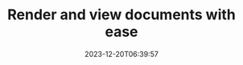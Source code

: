 ---
############################# Static ############################
layout: "family"
date: 2023-12-20T06:39:57
draft: false

product: "Viewer"
product_tag: "viewer"

############################# Head ############################
head_title: "Render and View Documents API | On Premise API and online service"
head_description: "Render & view Word, PDF, Excel, Powerpoint or Image files easily and free"

############################# Header ############################
title: "Render and view documents with ease"
description: |
  Powerful Viewer API to Render different files to PDF, HTML, and Image.

  Load documents from various sources, including files, streams, URLs, FTP servers, Amazon S3, Azure Blob Storage, and more.

  Generate responsive HTML pages, protect the output PDF files and reorder their pages, rotate pages, render notes and comments if needed.
  

############################# Platforms ############################
supported_platforms:
  enable: true  
  head_title: "Choose your platform"
  title: "Supported platforms"
  description: "GroupDocs.Viewer library supports the following operating systems and frameworks"
  details_link_title: "Learn more"
  items:
    # supported_platforms loop
    - title: ".NET"
      description: "GroupDocs.Viewer for .NET"
      color: "blue"
      tag: "net"
      link: "/viewer/net/"
      features_link: "https://docs.groupdocs.com/viewer/net/system-requirements/"
      features:
        # features loop
        - content: ".NET Framework 4.6.2+  <br>  .NET Core 3.1  <br>  .NET 6+"
          rows: "3"
        # features loop
        - content: "Windows, Linux"
          rows: "1"
        # features loop
        - content: "180+ file formats"
          rows: "1"
        # features loop
        - content: "UI package for ASP.NET Core"
          rows: "1"
        # features loop
        - content: "ASP.NET WebForms Demo  <br>  ASP.NET MVC Demo  <br>  ASP.NET Core Demo"
          rows: "3"
    
    # supported_platforms loop
    - title: "Java"
      description: "GroupDocs.Viewer for Java"
      color: "red"
      tag: "java"
      link: "/viewer/java/"
      features_link: "https://docs.groupdocs.com/viewer/java/system-requirements/"
      features:
        # features loop
        - content: "J2SE 8.0 (1.8)+"
          rows: "3"
        # features loop
        - content:  "Windows, Linux, macOS"
          rows: "1"       
        # features loop
        - content:  "180+ file formats"
          rows: "1"
        # features loop
        - content:  "UI package for Spring and Dropwizard"
          rows: "1"
        # features loop
        - content:  "Spring Demo  <br>  Dropwizard demo"
          rows: "3"

    # supported_platforms loop
    - title: "Node.js"
      description: "GroupDocs.Viewer for Node.js"
      color: "green"
      tag: "nodejs-java"
      link: "/viewer/nodejs-java/"
      features_link: "https://docs.groupdocs.com/viewer/nodejs-java/system-requirements/"
      features:
        # features loop
        - content: "Node.js 16+  <br>  and J2SE 8.0 (1.8)+"
          rows: "3"
        # features loop
        - content:  "Windows, Linux, macOS"
          rows: "1"
        # features loop
        - content:  "180+ file formats"
          rows: "1"
        # features loop
        - content:  "UI package - coming soon "
          rows: "1" 
        # features loop
        - content:  "Demo - coming soon "
          rows: "3" 



############################# Features ############################

features:
  enable: true
  title: "GroupDocs.Viewer's feature set"
  description: "API to render files of different types as HTML, PDF, PNG, and JPEG in applications to view them without third-party software."

  items:
    # feature loop
    - icon: "view"
      title: "View documents and images"
      content: "View documents by rendering them as HTML, PDF, PNG, and JPEG files."
    # feature loop
    - icon: "password"
      title: "Open secured documents"
      content: "Specify a password to open encrypted documents."

    # feature loop
    - icon: "load"
      title: "Load files from anywhere"
      content: "Load documents from various files, URLs, FTP servers, Amazon S3, and more."
    
    # feature loop
    - icon: "pages"
      title: "Render all or specific pages"
      content: "Specify a range of page numbers to be rendered."


############################# Code samples ############################
code_samples:
  enable: true
  title: "GroupDocs.Viewer code samples"
  description: "Some use cases of typical GroupDocs.Viewer operations in C#, Java, TypeScript"
  items:
    # code sample loop
    - title: "How to render DOCX files to PDF"
      content: |
        Render DOCX documents to PDF without Microsoft Word or other software installed. Easily load and view DOCX files within your .NET application, whether it is a web or desktop application. Here is an example of how to render a DOCX file to PDF: 
      samples:
        - language: "C#"
          color: "blue"
          content: |
            ```csharp {style=abap}   
            // Load DOCX file to render
            using (Viewer viewer = new Viewer("sample.docx"))
            {
              // Render DOCX to a PDF file
              PdfViewOptions viewOptions = new PdfViewOptions();
              viewer.View(viewOptions);
            }
            ```
        - language: "Java"
          color: "red"
          content: |
            ```java {style=abap}   
            import com.groupdocs.viewer.Viewer;
            import com.groupdocs.viewer.options.PdfViewOptions;
            // ...
            // Load DOCX file to render
            try (Viewer viewer = new Viewer("sample.docx")) {
                // Render DOCX to a PDF file
                PdfViewOptions viewOptions = new PdfViewOptions();
                viewer.view(viewOptions);
            }
            ```
        - language: "TypeScript"
          color: "green"
          content: |
            ```javascript {style=abap}  
            // Load DOCX file to render
            const viewer = new groupdocs.viewer.Viewer("sample.docx")
            
            // Render DOCX to a PDF file
            const viewOptions = groupdocs.viewer.PdfViewOptions(output.pdf)
            viewer.view(viewOptions)
            ```


############################# Formats ############################
formats:
  enable: true
  title:  "180+ file formats supported"
  description: "GroupDocs.Viewer supports operations with the most popular [file formats](https://docs.groupdocs.com/viewer/net/supported-document-formats/)" 



############################# Metrics ############################

metrics:
  enable: true
  title: "In-depth metrics and statistical insights"
  description: "Dive into a detailed breakdown of our key figures, providing comprehensive metrics and statistical insights into our achievements, impact, and growth."

  items:
    # metrics loop
    - number: "180+"
      title: "Supported formats"
      content: "Easily view over 180 file formats including documents, images, and CAD drawings hassle-free. Break compatibility barriers and access diverse files effortlessly with our comprehensive viewing solution."

    # metrics loop
    - number: "1.0M"
      title: "NuGet downloads"
      content: "Our NuGet package solution has become a trusted and widely adopted resource in the developer community, providing seamless integration and valuable functionality for countless projects."

    # metrics loop
    - number: "10+"
      title: "Libraries"
      content: "Our product includes 10+ libraries, offering advanced features to optimize performance. These libraries are designed to fulfill different development needs with unparalleled capabilities."
    
    # metrics loop
    - number: "100+"
      title: "Happy customers"
      content: "Serving the most iconic brands around the globe. Discover why hundreds love GroupDocs.Viewer! Explore seamless navigation, convenient collaboration, and unparalleled ease of use. Join now!"



############################# Customers ############################
# logo size X1 => 170:70  X2 => 340 : 140

customers:
  enable: true
  title: "Our happy customers"
  description: "GroupDocs libraries are employed by globally renowned and distinguished brands across the world."

  items:
    # customers loop
    - title: "BenQ Corporation"
      logo: "benq"
    # customers loop
    - title: "Nasdaq Stock Market"
      logo: "nasdaq"
    # customers loop
    - title: "AT&T Inc."
      logo: "att"
    # customers loop
    - title: "AstraZeneca"
      logo: "astrazeneca"
    # customers loop
    - title: "Central Bank of Argentina"
      logo: "argentinacentralbank"
    # customers loop
    - title: "Roche Holding AG"
      logo: "roche"
    # customers loop
    - title: "Capita"
      logo: "capita"
    # customers loop
    - title: "Axa S.A."
      logo: "axa"
    # customers loop
    - title: "Instructure Inc."
      logo: "instructure"
     # customers loop
    - title: "Wipro"
      logo: "wipro"



############################# Actions ############################

actions:
  enable: true
  title: "Ready to get started?"
  description: "Try GroupDocs.Viewer features for free or request a license"
  items:
    #  loop
    - title: ".NET"
      link: "/viewer/net/"
      color: "blue"
        #  loop
    - title: "Java"
      link: "/viewer/java/"
      color: "red"
        #  loop
    - title: "Node.js"
      link: "/viewer/nodejs-java/"
      color: "green"


############################# Faq ############################

faq:
  enable: true
  title:  "Common questions and concerns"
  description:  "Find answers to common inquiries in our FAQ section to quickly address your queries and concerns."
  items:
    #  loop
    - question: "Can I evaluate GroupDocs products prior to purchasing?"
      answer: |
        Yes! All GroupDocs products have a risk-free, evaluation version available. We strongly encourage developers to download and try our APIs before purchasing to ensure that they will fill your needs 100%.
    #  loop
    - question: "Does GroupDocs do product demonstrations?"
      answer: |
        No, our focus is on our APIs and making the most functional and stable products possible. We do offer fully functional and free trials in the form of a [temporary license](https://purchase.groupdocs.com/temporary-license/) so you can test out the product for yourself.    
    #  loop
    - question: "Where can I download the product?"
      answer: |
        All products are available to download from the [website](https://releases.groupdocs.com). We do not send physical copies of our software by mail.
    #  loop
    - question: "Are GroupDocs developer licenses per user, or per named user?"
      answer: |
        GroupDocs Developer licenses are per user, not per named user. We understand that members of a coding team may change over time and that it is not practical to have to update licensing each time that occurs.
    #  loop
    - question: "Do we need licensing for only active developers? For example, we have a team of two developers working on shift A and a second team of two developers working on shift B … in this situation, do we need two or four licenses?"
      answer: |
        All developers who are working on the project need to be licensed. In this situation, GroupDocs sees your team as having four members (even though they work at different times). 


############################# Cloud ############################

cloud_links:
  enable: true
  title: "GroupDocs.Viewer low code APIs"
  description: "Accelerate document or image viewing in any type of application with our cloud-based REST API"

  items:
    #  loop
    - icon: "groupdocs_viewer-for-curl"
      title: "GroupDocs.Viewer Cloud for cURL"
      link: "https://products.groupdocs.cloud/viewer/curl"
      content: "Use the cURL RESTful document viewer API to efficiently render and showcase Microsoft Office, PDF, and various other standard file formats in your applications."

    #  loop
    - icon: "groupdocs_viewer-for-net"
      title: "GroupDocs.Viewer Cloud for .NET"
      link: "https://products.groupdocs.cloud/viewer/net"
      content: "Enhance document viewing capabilities in .NET applications with Cloud SDK for .NET. View documents seamlessly in HTML, PDF, or image formats."

    #  loop
    - icon: "groupdocs_viewer-for-java"
      title: "GroupDocs.Viewer Cloud for Java"
      link: "https://products.groupdocs.cloud/viewer/java"
      content: "Integrate advanced document rendering capabilities into your Java applications using a purpose-built Document Viewer SDK for Java."
    

############################# Apps ############################

app_links:
  enable: true
  title: "GroupDocs.Viewer NoCode apps"
  description: "Online application allowing you to view 180+ popular file formats in browser"

  items:
    #  loop
    - icon: "groupdocs_viewer-app"
      title: "GroupDocs.Viewer Total"
      link: "https://products.groupdocs.app/viewer/total"
      content: "Explore a free online application to view over 180 file formats directly from your preferred web browser."

    #  loop
    - icon: "groupdocs_words-app"
      title:  "GroupDocs.Viewer DOCX"
      link: "https://products.groupdocs.app/viewer/docx"
      content: "Web-based tool for viewing Microsoft Word files effortlessly across various devices."

    #  loop
    - icon: "groupdocs_pdf-app"
      title:  "GroupDocs.Viewer PDF"
      link: "https://products.groupdocs.app/viewer/pdf"
      content: "Open and view PDF files online with free PDF viewer."
    



---